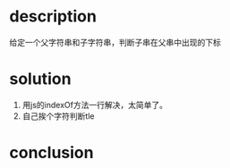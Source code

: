 # description

给定一个父字符串和子字符串，判断子串在父串中出现的下标

# solution

1. 用js的indexOf方法一行解决，太简单了。
2. 自己挨个字符判断tle

# conclusion


